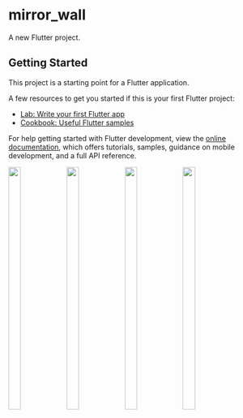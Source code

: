 # mirror_wall

A new Flutter project.

## Getting Started

This project is a starting point for a Flutter application.

A few resources to get you started if this is your first Flutter project:

- [Lab: Write your first Flutter app](https://docs.flutter.dev/get-started/codelab)
- [Cookbook: Useful Flutter samples](https://docs.flutter.dev/cookbook)

For help getting started with Flutter development, view the
[online documentation](https://docs.flutter.dev/), which offers tutorials,
samples, guidance on mobile development, and a full API reference.


<p float="center">
  
  <img src="https://user-images.githubusercontent.com/114207033/233661333-6425855c-b6b0-4ad4-98dc-9efcc634d446.png" width=22% height=35%>
  <img src="https://user-images.githubusercontent.com/114207033/233661433-6c5f222c-17bc-4ff1-bc2e-a06ad7557e5f.png" width=22% height=35%>
  <img src="https://user-images.githubusercontent.com/114207033/233661780-f667b0bc-cc03-42d9-a2a2-12201e9c9dee.png" width=22% height=35%>
  <img src="https://user-images.githubusercontent.com/114207033/233662036-90173138-42f6-4692-bad6-a7cb511a1762.png" width=22% height=35%>

  </p>
